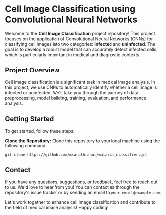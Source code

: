# Cell Image Classification using Convolutional Neural Networks

Welcome to the **Cell Image Classification** project repository! This project focuses on the application of Convolutional Neural Networks (CNNs) for classifying cell images into two categories: **infected** and **uninfected**. The goal is to develop a robust model that can accurately detect infected cells, which is particularly important in medical and diagnostic contexts.

## Project Overview

Cell image classification is a significant task in medical image analysis. In this project, we use CNNs to automatically identify whether a cell image is infected or uninfected. We'll take you through the journey of data preprocessing, model building, training, evaluation, and performance analysis.

## Getting Started

To get started, follow these steps:

**Clone the Repository:** Clone this repository to your local machine using the following command:
   ```
   git clone https://github.com/msarathrahul/malaria_classifier.git
   ```
## Contact

If you have any questions, suggestions, or feedback, feel free to reach out to us. We'd love to hear from you! You can contact us through the repository's issue tracker or by sending an email to `your-email@example.com`.

Let's work together to enhance cell image classification and contribute to the field of medical image analysis! Happy coding!

